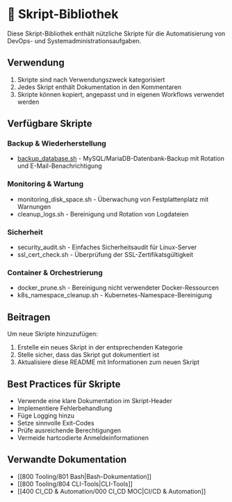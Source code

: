 # 🧰 Skript-Bibliothek

Diese Skript-Bibliothek enthält nützliche Skripte für die Automatisierung von DevOps- und Systemadministrationsaufgaben.

## Verwendung

1. Skripte sind nach Verwendungszweck kategorisiert
2. Jedes Skript enthält Dokumentation in den Kommentaren
3. Skripte können kopiert, angepasst und in eigenen Workflows verwendet werden

## Verfügbare Skripte

### Backup & Wiederherstellung
- [backup_database.sh](backup_database.sh) - MySQL/MariaDB-Datenbank-Backup mit Rotation und E-Mail-Benachrichtigung

### Monitoring & Wartung
- monitoring_disk_space.sh - Überwachung von Festplattenplatz mit Warnungen
- cleanup_logs.sh - Bereinigung und Rotation von Logdateien

### Sicherheit
- security_audit.sh - Einfaches Sicherheitsaudit für Linux-Server
- ssl_cert_check.sh - Überprüfung der SSL-Zertifikatsgültigkeit

### Container & Orchestrierung
- docker_prune.sh - Bereinigung nicht verwendeter Docker-Ressourcen
- k8s_namespace_cleanup.sh - Kubernetes-Namespace-Bereinigung

## Beitragen

Um neue Skripte hinzuzufügen:

1. Erstelle ein neues Skript in der entsprechenden Kategorie
2. Stelle sicher, dass das Skript gut dokumentiert ist
3. Aktualisiere diese README mit Informationen zum neuen Skript

## Best Practices für Skripte

- Verwende eine klare Dokumentation im Skript-Header
- Implementiere Fehlerbehandlung
- Füge Logging hinzu
- Setze sinnvolle Exit-Codes
- Prüfe ausreichende Berechtigungen
- Vermeide hartcodierte Anmeldeinformationen

## Verwandte Dokumentation

- [[800 Tooling/801 Bash|Bash-Dokumentation]]
- [[800 Tooling/804 CLI-Tools|CLI-Tools]]
- [[400 CI_CD & Automation/000 CI_CD MOC|CI/CD & Automation]] 